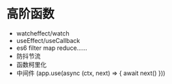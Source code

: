 # 高阶函数

- watcheffect/watch 
- useEffect/useCallback
- es6 filter map reduce......
- 防抖节流
- 函数柯里化
- 中间件 (app.use(async (ctx, next) => { await next() }))
